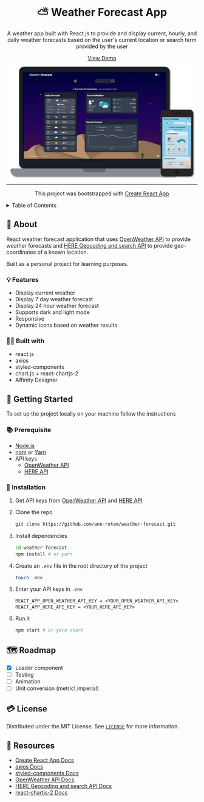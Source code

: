 <div align="center">
<h1>⛅ Weather Forecast App</h1>
<p>A weather app built with React.js to provide and display current, hourly, and daily weather forecasts based on the user's current location or search term provided by the user</p>
<a href="https://ann-rotem.github.io/weather-forecast/" >View Demo</a>

<img src="https://github.com/ann-rotem/weather-forecast/blob/main/project-image.png?raw=true" alt="weather-forecast laptop and phone mockup"/>

<hr />
<p>
This project was bootstrapped with <a href='https://github.com/facebook/create-react-app' > Create React App</a>
</p>
</div>

<details>
  <summary>Table of Contents</summary>
  <ol>
    <li>
      <a href="#about">About</a>
      <ul>
        <li><a href="#features">Features</a></li>
        <li><a href="#built-with">Built With</a></li>
      </ul>
    </li>
    <li>
      <a href="#getting-started">Getting Started</a>
      <ul>
        <li><a href="#prerequisites">Prerequisites</a></li>
        <li><a href="#installation">Installation</a></li>
      </ul>
    </li>
    <li><a href="#roadmap">Roadmap</a></li>
    <li><a href="#license">License</a></li>
    <li><a href="#resources">Resources</a></li>
  </ol>
</details>

## 🧐 About

React weather forecast application that uses [OpenWeather API](https://openweathermap.org/api) to provide weather forecasts and [HERE Geocoding and search API](https://developer.here.com/documentation/geocoding-search-api/dev_guide/index.html) to provide geo-coordinates of a known location.

Built as a personal project for learning purposes.

### 💡 Features

-  Display current weather
-  Display 7 day weather forecast
-  Display 24 hour weather forecast
-  Supports dark and light mode
-  Responsive
-  Dynamic icons based on weather results

### 👩‍💻 Built with

-  react.js
-  axios
-  styled-components
-  chart.js + react-chartjs-2
-  Affinity Designer

## 🏁 Getting Started

To set up the project locally on your machine follow the instructions

### 📚 Prerequisite

-  [Node.js](https://nodejs.org/en/)
-  [npm](https://docs.npmjs.com/) or [Yarn](https://yarnpkg.com/)
-  API keys
   -  [OpenWeather API](http://openweathermap.org/appid)
   -  [HERE API](https://developer.here.com/documentation)

### 🧰 Installation

1. Get API keys from [OpenWeather API](http://openweathermap.org/appid) and [HERE API](https://developer.here.com/documentation)
2. Clone the repo

   ```sh
   git clone https://github.com/ann-rotem/weather-forecast.git
   ```

3. Install dependencies

   ```sh
   cd weather-forecast
   npm install # or yarn
   ```

4. Create an `.env` file in the root directory of the project

   ```sh
   touch .env
   ```

5. Enter your API keys in `.env`

   ```
   REACT_APP_OPEN_WEATHER_API_KEY = <YOUR_OPEN_WEATHER_API_KEY>
   REACT_APP_HERE_API_KEY = <YOUR_HERE_API_KEY>
   ```

6. Run it

   ```sh
   npm start # or yarn start
   ```

## 🗺️ Roadmap

-  [x] Loader component
-  [ ] Testing
-  [ ] Animation
-  [ ] Unit conversion (metric\ imperial)

## 💳 License

Distributed under the MIT License. See [`LICENSE`](LICENCE) for more information.

## 🧺 Resources

-  [Create React App Docs](https://create-react-app.dev/)
-  [axios Docs](https://axios-http.com/docs/intro)
-  [styled-components Docs](https://styled-components.com/)
-  [OpenWeather API Docs](https://openweathermap.org/api)
-  [HERE Geocoding and search API Docs](https://developer.here.com/documentation/geocoding-search-api/dev_guide/index.html)
-  [react-chartjs-2 Docs](http://reactchartjs.github.io/react-chartjs-2/#/)
